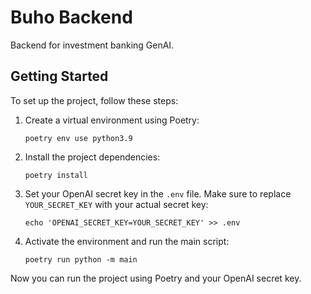 # Buho Backend
Backend for investment banking GenAI.

## Getting Started

To set up the project, follow these steps:

1. Create a virtual environment using Poetry:

    ```shell
    poetry env use python3.9
    ```

2. Install the project dependencies:

    ```shell
    poetry install
    ```

3. Set your OpenAI secret key in the `.env` file. Make sure to replace `YOUR_SECRET_KEY` with your actual secret key:

    ```shell
    echo 'OPENAI_SECRET_KEY=YOUR_SECRET_KEY' >> .env
    ```

4. Activate the environment and run the main script:

    ```shell
    poetry run python -m main
    ```

Now you can run the project using Poetry and your OpenAI secret key.